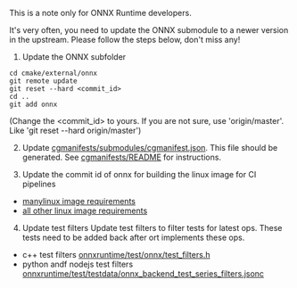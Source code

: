 This is a note only for ONNX Runtime developers.

It's very often, you need to update the ONNX submodule to a newer version in the upstream. Please follow the steps below, don't miss any!

1. Update the ONNX subfolder
```
cd cmake/external/onnx
git remote update
git reset --hard <commit_id>
cd ..
git add onnx
```
(Change the <commit_id> to yours. If you are not sure, use 'origin/master'. Like 'git reset --hard origin/master')

2. Update [cgmanifests/submodules/cgmanifest.json](/cgmanifests/submodules/cgmanifest.json).
This file should be generated. See [cgmanifests/README](/cgmanifests/README.md) for instructions.

3. Update the commit id of onnx for building the linux image for CI pipelines
- [manylinux image requirements](onnxruntime/tools/ci_build/github/linux/docker/scripts/manylinux/requirements.txt)
- [all other linux image requirements](onnxruntime/tools/ci_build/github/linux/docker/scripts/requirements.txt)

4. Update test filters
Update test filters to filter tests for latest ops. These tests need to be added back after ort implements these ops.
- c++ test filters [onnxruntime/test/onnx/test_filters.h](onnxruntime/test/onnx/test_filters.h)
- python andf nodejs test filters [onnxruntime/test/testdata/onnx_backend_test_series_filters.jsonc](/onnxruntime/test/testdata/onnx_backend_test_series_filters.jsonc)
